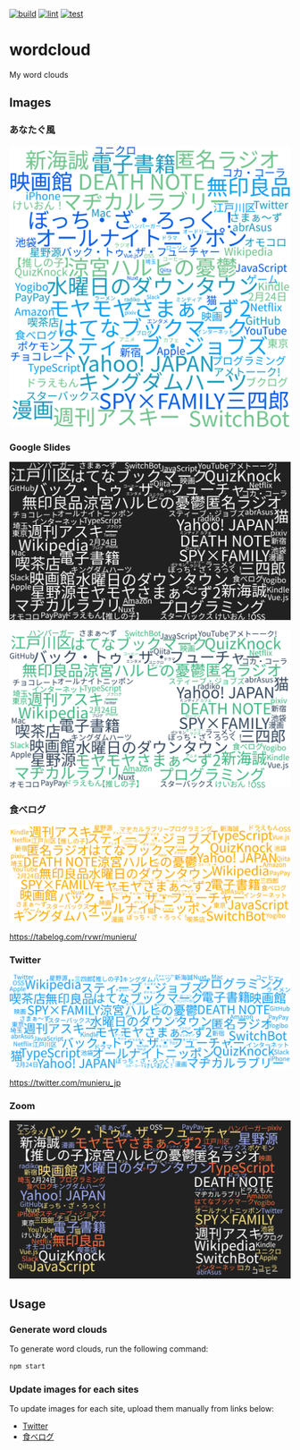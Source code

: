 [![build](https://github.com/munierujp/wordcloud/actions/workflows/build.yml/badge.svg)](https://github.com/munierujp/wordcloud/actions/workflows/build.yml)
[![lint](https://github.com/munierujp/wordcloud/actions/workflows/lint.yml/badge.svg)](https://github.com/munierujp/wordcloud/actions/workflows/lint.yml)
[![test](https://github.com/munierujp/wordcloud/actions/workflows/test.yml/badge.svg)](https://github.com/munierujp/wordcloud/actions/workflows/test.yml)

# wordcloud

My word clouds

## Images
### あなたぐ風

![anatag-like.png](data/anatag-like.png)

### Google Slides

![google-slide.png](data/google-slide.png)

![google-slides_vue.png](data/google-slides_vue.png)

### 食べログ

![wordcloud_tabelog.jpg](data/tabelog.jpg)

https://tabelog.com/rvwr/munieru/

### Twitter

![wordcloud_twitter.png](data/twitter.png)

https://twitter.com/munieru_jp

### Zoom

![wordcloud_zoom.png](data/zoom.png)

## Usage

### Generate word clouds

To generate word clouds, run the following command:

```sh
npm start
```

### Update images for each sites

To update images for each site, upload them manually from links below:

- [Twitter](https://twitter.com/settings/profile)
- [食べログ](https://tabelog.com/rvwr/munieru/)
